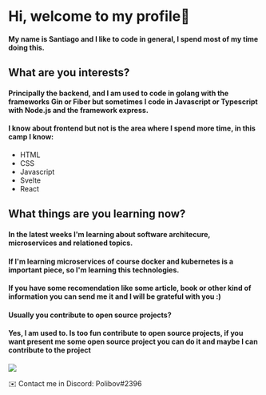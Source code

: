 # Hi, welcome to my profile👋
#### My name is Santiago and I like to code in general, I spend most of my time doing this.
## What are you interests?
#### Principally the backend, and I am used to code in golang with the frameworks Gin or Fiber but sometimes I code in Javascript or Typescript with Node.js and the framework express.
#### I know about frontend but not is the area where I spend more time, in this camp I know:
- HTML
- CSS
- Javascript
- Svelte
- React
## What things are you learning now?
#### In the latest weeks I'm learning about software architecure, microservices and relationed topics.
#### If I'm learning microservices of course docker and kubernetes is a important piece, so I'm learning this technologies.
#### If you have some recomendation like some article, book or other kind of information you can send me it and I will be grateful with you :)
#### Usually you contribute to open source projects?
#### Yes, I am used to. Is too fun contribute to open source projects, if you want present me some open source project you can do it and maybe I can contribute to the project


![](https://hit.yhype.me/github/profile?user_id=69735181)

✉️ Contact me in Discord: Polibov#2396
